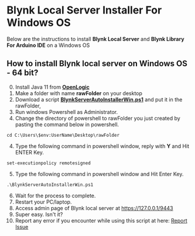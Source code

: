 # Blynk Local Server Installer For Windows OS

Below are the instructions to install **Blynk Local Server** and **Blynk Library For Arduino IDE** on a Windows OS


## How to install Blynk local server on Windows OS - 64 bit?
0. Install Java 11 from **[OpenLogic](https://builds.openlogic.com/downloadJDK/openlogic-openjdk-jre/11.0.26+4/openlogic-openjdk-jre-11.0.26+4-windows-x64.msi)**
1. Make a folder with name **rawFolder** on your desktop
2. Download a script **[BlynkServerAutoInstallerWin.ps1](https://raw.githubusercontent.com/msanaullahsahar/Blynk-Local-Server-Auto-Installer-For-Windows-OS/master/BlynkServerAutoInstallerWin.ps1)** and put it in the rawFolder,
2. Run windows Powershell as Administrator.
3. Change the directory of powershell to rawFolder you just created by pasting the command below in powershell.
```
cd C:\Users\$env:UserName\Desktop\rawFolder
```
4. Type the following command in powershell window, reply with **Y** and Hit ENTER Key.

```
set-executionpolicy remotesigned
```
5. Type the following command in powershell window and Hit Enter Key.

```
.\BlynkServerAutoInstallerWin.ps1
```
   
6. Wait for the process to complete.
7. Restart your PC/laptop.
8. Access admin page of Blynk local server at https://127.0.0.1/9443
9. Super easy. Isn't it?
10. Report any error if you encounter while using this script at here: [Report Issue](https://github.com/msanaullahsahar/Blynk-Local-Server-Auto-Installer-For-Windows-OS/issues/new)
